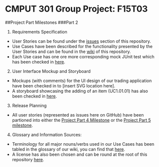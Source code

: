 # CMPUT 301 Group Project: F15T03

##Project Part Milestones
###Part 2
1. Requirements Specification
  * User Stories can be found under the [issues](https://github.com/CMPUT301F15T03/301p/issues) section of this repository.
  * Use Cases have been described for the functionality presented by the User Stories and can be found in the [wiki](https://github.com/CMPUT301F15T03/301p/wiki) of this repository.
  * Each Use case has one ore more corresponding mock JUnit test which has been checked in [here](https://github.com/CMPUT301F15T03/301p/tree/master/CMPUT301F15T03/app/src/androidTest/java/com/cmput301f15t03/dreamteamsupreme/cmput301f15t03).
2. User Interface Mockup and Storyboard
  * Mockups (with comments) for the UI design of our trading application have been checked in to [insert SVG location here].
  * A storyboard showcasing the adding of an item (UC1.01.01) has also been checked in [here](https://github.com/CMPUT301F15T03/301p/blob/master/docs/storyboard.pdf).
3. Release Planning
  * All user stories (represented as issues here on GitHub) have been partioned into either the [Project Part 4 Milestone](https://github.com/CMPUT301F15T03/301p/milestones/Project%20Part%204) or the [Project Part 5 milestone](https://github.com/CMPUT301F15T03/301p/milestones/Project%20Part%205).
4. Glossary and Information Sources:
  * Terminology for all major nouns/verbs used in our Use Cases has been tabled in the glossary of our wiki, you can find that [here](https://github.com/CMPUT301F15T03/301p/wiki/Glossary-References#glossary).
  * A license has also been chosen and can be round at the root of this repository [here](https://github.com/CMPUT301F15T03/301p/blob/master/LICENSE).
